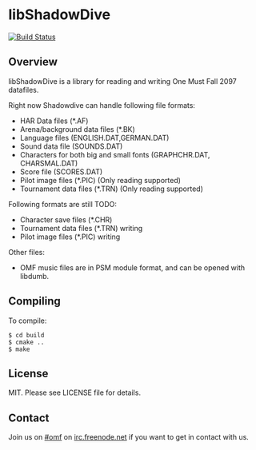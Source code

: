 libShadowDive
=============

[![Build Status](https://travis-ci.org/omf2097/libShadowDive.png?branch=master)](https://travis-ci.org/omf2097/libShadowDive)

Overview
--------
libShadowDive is a library for reading and writing One Must Fall 2097 datafiles. 

Right now Shadowdive can handle following file formats:
* HAR Data files (*.AF)
* Arena/background data files (*.BK)
* Language files (ENGLISH.DAT,GERMAN.DAT)
* Sound data file (SOUNDS.DAT)
* Characters for both big and small fonts (GRAPHCHR.DAT, CHARSMAL.DAT)
* Score file (SCORES.DAT)
* Pilot image files (*.PIC) (Only reading supported)
* Tournament data files (*.TRN) (Only reading supported)

Following formats are still TODO:
* Character save files (*.CHR)
* Tournament data files (*.TRN) writing
* Pilot image files (*.PIC) writing

Other files:
* OMF music files are in PSM module format, and can be opened with libdumb.

Compiling
---------

To compile:

```
$ cd build
$ cmake ..
$ make
```

License
-------
MIT. Please see LICENSE file for details.

Contact
-------
Join us on [#omf](http://webchat.freenode.net?channels=omf) on [irc.freenode.net](irc://chat.freenode.net/omf) if you want to get in contact with us.
